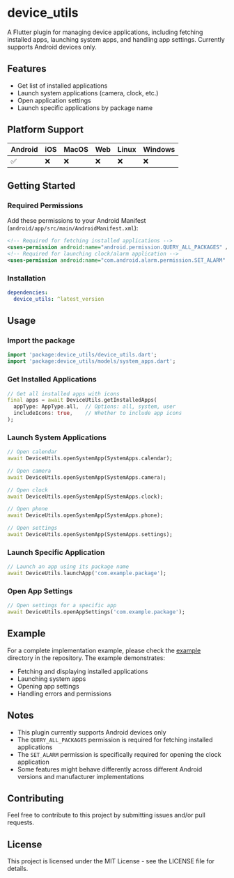 # device_utils

A Flutter plugin for managing device applications, including fetching installed apps, launching system apps, and handling app settings. Currently supports Android devices only.

## Features

- Get list of installed applications
- Launch system applications (camera, clock, etc.)
- Open application settings
- Launch specific applications by package name

## Platform Support

| Android | iOS | MacOS | Web | Linux | Windows |
|---------|-----|-------|-----|--------|---------|
| ✅      | ❌   | ❌     | ❌   | ❌      | ❌       |

## Getting Started

### Required Permissions

Add these permissions to your Android Manifest (`android/app/src/main/AndroidManifest.xml`):

```xml
<!-- Required for fetching installed applications -->
<uses-permission android:name="android.permission.QUERY_ALL_PACKAGES" />
<!-- Required for launching clock/alarm application -->
<uses-permission android:name="com.android.alarm.permission.SET_ALARM" />
```

### Installation

```yaml
dependencies:
  device_utils: ^latest_version
```

## Usage

### Import the package
```dart
import 'package:device_utils/device_utils.dart';
import 'package:device_utils/models/system_apps.dart';
```

### Get Installed Applications
```dart
// Get all installed apps with icons
final apps = await DeviceUtils.getInstalledApps(
  appType: AppType.all,  // Options: all, system, user
  includeIcons: true,    // Whether to include app icons
);
```

### Launch System Applications
```dart
// Open calendar
await DeviceUtils.openSystemApp(SystemApps.calendar);

// Open camera
await DeviceUtils.openSystemApp(SystemApps.camera);

// Open clock
await DeviceUtils.openSystemApp(SystemApps.clock);

// Open phone
await DeviceUtils.openSystemApp(SystemApps.phone);

// Open settings
await DeviceUtils.openSystemApp(SystemApps.settings);
```

### Launch Specific Application
```dart
// Launch an app using its package name
await DeviceUtils.launchApp('com.example.package');
```

### Open App Settings
```dart
// Open settings for a specific app
await DeviceUtils.openAppSettings('com.example.package');
```

## Example

For a complete implementation example, please check the [example](example) directory in the repository. The example demonstrates:
- Fetching and displaying installed applications
- Launching system apps
- Opening app settings
- Handling errors and permissions

## Notes

- This plugin currently supports Android devices only
- The `QUERY_ALL_PACKAGES` permission is required for fetching installed applications
- The `SET_ALARM` permission is specifically required for opening the clock application
- Some features might behave differently across different Android versions and manufacturer implementations

## Contributing

Feel free to contribute to this project by submitting issues and/or pull requests.

## License

This project is licensed under the MIT License - see the LICENSE file for details.

